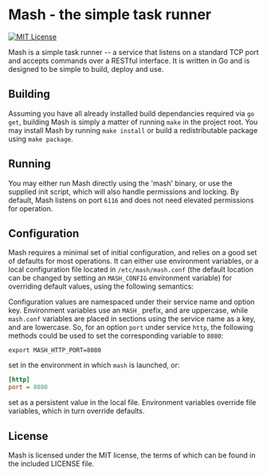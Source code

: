 # Mash - the simple task runner

[![MIT License][license-svg]][license-url]

Mash is a simple task runner -- a service that listens on a standard TCP port and accepts commands over a RESTful interface. It is written in Go and is designed to be simple to build, deploy and use.

## Building

Assuming you have all already installed build dependancies required via `go get`, building Mash is simply a matter of running `make` in the project root. You may install Mash by running `make install` or build a redistributable package using `make package`.

## Running

You may either run Mash directly using the 'mash' binary, or use the supplied init script, which will also handle permissions and locking. By default, Mash listens on port `6116` and does not need elevated permissions for operation.

## Configuration

Mash requires a minimal set of initial configuration, and relies on a good set of defaults for most operations. It can either use environment variables, or a local configuration file located in `/etc/mash/mash.conf` (the default location can be changed by setting an `MASH_CONFIG` environment variable) for overriding default values, using the following semantics:

Configuration values are namespaced under their service name and option key. Environment variables use an `MASH_` prefix, and are uppercase, while `mash.conf` variables are placed in sections using the service name as a key, and are lowercase. So, for an option `port` under service `http`, the following methods could be used to set the corresponding variable to `8080`:

```shell
export MASH_HTTP_PORT=8080
```

set in the environment in which `mash` is launched, or:

```ini
[http]
port = 8080
```

set as a persistent value in the local file. Environment variables override file variables, which in turn override defaults.

## License

Mash is licensed under the MIT license, the terms of which can be found in the included LICENSE file.

[license-url]: https://github.com/deuill/mash/blob/master/LICENSE
[license-svg]: https://img.shields.io/badge/license-MIT-blue.svg
